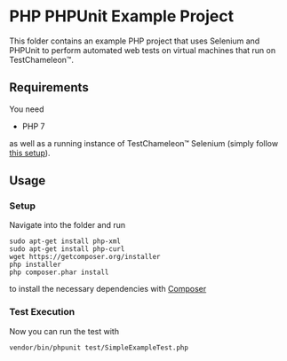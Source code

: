 # PHP PHPUnit Example Project

This folder contains an example PHP project that uses Selenium and PHPUnit to perform automated web tests on virtual machines that run on TestChameleon™.

## Requirements

You need

* PHP 7

as well as a running instance of TestChameleon™ Selenium (simply follow [this setup](https://confluence.testbirds.com/display/TED/Setup)).

## Usage

### Setup

Navigate into the folder and run

```
sudo apt-get install php-xml
sudo apt-get install php-curl
wget https://getcomposer.org/installer
php installer
php composer.phar install
```

to install the necessary dependencies with [Composer](https://getcomposer.org/)

### Test Execution

Now you can run the test with

```
vendor/bin/phpunit test/SimpleExampleTest.php
```
